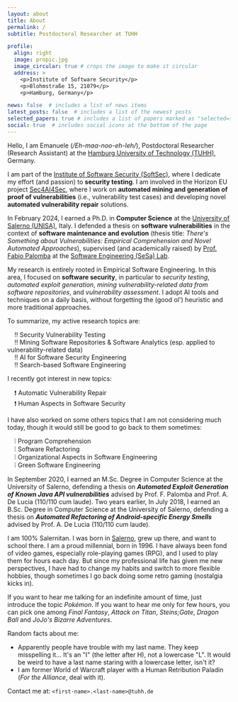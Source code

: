 ```yaml
---
layout: about
title: About
permalink: /
subtitle: Postdoctoral Researcher at TUHH

profile:
  align: right
  image: propic.jpg
  image_circular: true # crops the image to make it circular
  address: >
    <p>Institute of Software Security</p>
    <p>Blohmstraße 15, 21079</p>
    <p>Hamburg, Germany</p>

news: false  # includes a list of news items
latest_posts: false  # includes a list of the newest posts
selected_papers: true # includes a list of papers marked as "selected={true}"
social: true  # includes social icons at the bottom of the page
---
```


Hello, I am Emanuele (*/Eh-maa-noo-eh-leh/*), Postdoctoral Researcher (Research Assistant) at the [Hamburg University of Technology (TUHH)](https://www.tuhh.de/tuhh/startseite), Germany.

I am part of the [Institute of Software Security (SoftSec)](https://www.tuhh.de/softsec/institute), where I dedicate my effort (and passion) to **security testing**. I am involved in the Horizon EU project [Sec4AI4Sec](https://www.sec4ai4sec-project.eu/), where I work on **automated mining and generation of proof of vulnerabilities** (i.e., vulnerability test cases) and developing novel **automated vulnerability repair** solutions.

In February 2024, I earned a Ph.D. in **Computer Science** at the [University of Salerno (UNISA)](https://www.unisa.it/), Italy. I defended a thesis on **software vulnerabilities** in the context of **software maintenance and evolution** (thesis title: *There's Something about Vulnerabilities: Empirical Comprehension and Novel Automated Approaches*), supervised (and academically raised) by [Prof. Fabio Palomba](https://fpalomba.github.io/) at the [Software Engineering (SeSa) Lab](https://sesalabunisa.github.io).

My research is entirely rooted in Empirical Software Engineering. In this area, I focused on **software security**, in particular to *security testing*, *automated exploit generation*, *mining vulnerability-related data from software repositories*, and *vulnerability assessment*. I adopt AI tools and techniques on a daily basis, without forgetting the (good ol') heuristic and more traditional approaches.

To summarize, my active research topics are:

&nbsp;&nbsp;&nbsp;&nbsp;:bangbang: Security Vulnerability Testing  
&nbsp;&nbsp;&nbsp;&nbsp;:bangbang: Mining Software Repositories & Software Analytics (esp. applied to vulnerability-related data)  
&nbsp;&nbsp;&nbsp;&nbsp;:bangbang: AI for Software Security Engineering  
&nbsp;&nbsp;&nbsp;&nbsp;:bangbang: Search-based Software Engineering  

I recently got interest in new topics:

&nbsp;&nbsp;&nbsp;&nbsp;:exclamation: Automatic Vulnerability Repair  
&nbsp;&nbsp;&nbsp;&nbsp;:exclamation: Human Aspects in Software Security

I have also worked on some others topics that I am not considering much today, though it would still be good to go back to them sometimes:

&nbsp;&nbsp;&nbsp;&nbsp;:grey_exclamation: Program Comprehension  
&nbsp;&nbsp;&nbsp;&nbsp;:grey_exclamation: Software Refactoring  
&nbsp;&nbsp;&nbsp;&nbsp;:grey_exclamation: Organizational Aspects in Software Engineering  
&nbsp;&nbsp;&nbsp;&nbsp;:grey_exclamation: Green Software Engineering

In September 2020, I earned an M.Sc. Degree in Computer Science at the University of Salerno, defending a thesis on ***Automated Exploit Generation of Known Java API vulnerabilities*** advised by Prof. F. Palomba and Prof. A. De Lucia (110/110 cum laude). Two years earlier, In July 2018, I earned an B.Sc. Degree in Computer Science at the University of Salerno, defending a thesis on ***Automated Refactoring of Android-specific Energy Smells*** advised by Prof. A. De Lucia (110/110 cum laude).

I am 100% Salernitan. I was born in [Salerno](https://it.wikipedia.org/wiki/Salerno), grew up there, and want to school there. I am a proud millennial, born in 1996. I have always been fond of video games, especially role-playing games (RPG), and I used to play them for hours each day. But since my professional life has given me new perspectives, I have had to change my habits and switch to more flexible hobbies, though sometimes I go back doing some retro gaming (nostalgia kicks in).

If you want to hear me talking for an indefinite amount of time, just introduce the topic *Pokémon*. If you want to hear me only for few hours, you can pick one among *Final Fantasy*, *Attack on Titan*, *Steins;Gate*, *Dragon Ball* and *JoJo's Bizarre Adventures*.

Random facts about me:

- Apparently people have trouble with my last name. They keep misspelling it... It's an "I" (the letter after H), not a lowercase "L". It would be weird to have a last name staring with a lowercase letter, isn't it?
- I am former World of Warcraft player with a Human Retribution Paladin (*For the Alliance*, deal with it).

Contact me at: `<first-name>.<last-name>@tuhh.de`
